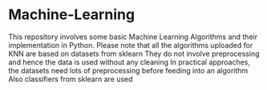 # Machine-Learning
This repository involves some basic Machine Learning Algorithms and their implementation in Python.
Please note that all the algorithms uploaded for KNN are based on datasets from sklearn
They do not involve preprocessing and hence the data is used without any cleaning
In practical approaches, the datasets need lots of preprocessing before feeding into an algorithm
Also classifiers from sklearn are used 
